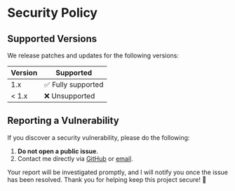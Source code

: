 # Security Policy

## Supported Versions

We release patches and updates for the following versions:

| Version | Supported         |
| ------- | ----------------- |
| 1.x     | ✅ Fully supported |
| < 1.x   | ❌ Unsupported     |

## Reporting a Vulnerability

If you discover a security vulnerability, please do the following:

1. **Do not open a public issue**.
2. Contact me directly via [GitHub](https://github.com/thenolle) or [email](mailto:contact@thenolle.com).

Your report will be investigated promptly, and I will notify you once the issue has been resolved. Thank you for helping keep this project secure! 🙏
